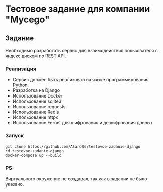 # Тестовое задание для компании "Mycego"

## Задание

Необходимо разработать сервис для взаимодействия пользователя с яндекс диском по REST API.

### Реализация

- Сервис должен быть реализован на языке программирования Python.
- Разработка на Django
- Использование Docker
- Использование sqlite3
- Использование requests
- Использование Redis
- Использование httpx
- Использование Fernet для шифрования и дешифрования данных


### Запуск

```
git clone https://github.com/Alard06/testovoe-zadanie-django
cd testovoe-zadanie-django
docker-compose up --build
```

### PS:

Виртуального окружение не создавал, так как в задании не было указано.



